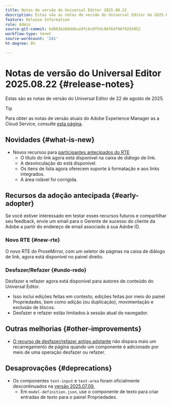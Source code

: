 ```yaml
---
title: Notas de versão do Universal Editor 2025.08.22
description: Estas são as notas de versão do Universal Editor de 2025.08.22.
feature: Release Information
role: Admin
source-git-commit: bd0836a68ddbce9fc8c0f5dc06f64f96f9293952
workflow-type: tm+mt
source-wordcount: '241'
ht-degree: 0%

---
```



# Notas de versão do Universal Editor 2025.08.22 {#release-notes}

Estas são as notas de versão do Universal Editor de 22 de agosto de 2025.

>[!TIP]
>
>Para obter as notas de versão atuais do Adobe Experience Manager as a Cloud Service, consulte [esta página](/help/release-notes/release-notes-cloud/release-notes-current.md).

## Novidades {#what-is-new}

* Novos recursos para [participantes antecipados do RTE](#new-rte)
   * O título do link agora está disponível na caixa de diálogo de link.
   * A desvinculação do está disponível.
   * Os itens de lista agora oferecem suporte à formatação e aos links integrados.
   * A área rolável foi corrigida.

## Recursos da adoção antecipada {#early-adopter}

Se você estiver interessado em testar esses recursos futuros e compartilhar seu feedback, envie um email para o Gerente de sucesso do cliente da Adobe a partir do endereço de email associado à sua Adobe ID.

### Novo RTE {#new-rte}

O novo RTE do ProseMirror, com um seletor de páginas na caixa de diálogo de link, agora está disponível no painel direito.

### Desfazer/Refazer {#undo-redo}

Desfazer e refazer agora está disponível para autores de conteúdo do Universal Editor.

* Isso inclui edições feitas em contexto, edições feitas por meio do painel Propriedades, bem como adição (ou duplicação), movimentação e exclusão de blocos.
* Desfazer e refazer estão limitados à sessão atual do navegador.

## Outras melhorias {#other-improvements}

* [O recurso de desfazer/refazer antigo adotante](#undo-redo) não dispara mais um recarregamento de página quando um componente é adicionado por meio de uma operação desfazer ou refazer.

## Desaprovações {#deprecations}

* Os componentes `text-input` e `text-area` foram oficialmente descontinuados na [versão 2025.07.09.](/help/release-notes/universal-editor/2025/2025-07-09.md)
   * Em `model-definition.json`, use o componente de texto para criar entradas de texto para o painel Propriedades.
